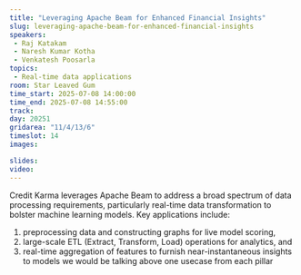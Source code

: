```yaml
---
title: "Leveraging Apache Beam for Enhanced Financial Insights"
slug: leveraging-apache-beam-for-enhanced-financial-insights
speakers:
 - Raj Katakam
 - Naresh Kumar Kotha
 - Venkatesh Poosarla
topics:
 - Real-time data applications
room: Star Leaved Gum
time_start: 2025-07-08 14:00:00
time_end: 2025-07-08 14:55:00
track: 
day: 20251
gridarea: "11/4/13/6"
timeslot: 14
images: 

slides:
video:
---
```


Credit Karma leverages Apache Beam to address a broad spectrum of data processing requirements, particularly real-time data transformation to bolster machine learning models. Key applications include:
1. preprocessing data and constructing graphs for live model scoring,
2. large-scale ETL (Extract, Transform, Load) operations for analytics, and
3. real-time aggregation of features to furnish near-instantaneous insights to models
we would be talking above one usecase from each pillar